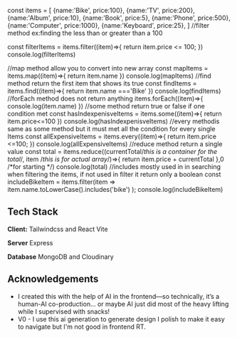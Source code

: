 const items = [
    {name:'Bike', price:100},
    {name:'TV', price:200},
    {name:'Album', price:10},
    {name:'Book', price:5},
    {name:'Phone', price:500},
    {name:'Computer', price:1000},
    {name:'Keyboard', price:25},
]
//filter method ex:finding the less than or greater than a 100

const filterItems = items.filter((item)=>{
    return item.price <= 100;
})
console.log(filterItems)

//map method allow you to convert into new array
const mapItems = items.map((item)=>{
    return item.name
})
console.log(mapItems)
//find method return the first item that shows its true
const findItems = items.find((item)=>{
    return item.name ==='Bike'
})
console.log(findItems)
//forEach method does not return anything
items.forEach((item)=>{
    console.log(item.name)
})
//some method return true or false if one condition met
const hasIndexpenisveItems = items.some((item)=>{
    return item.price<=100
})
console.log(hasIndexpenisveItems)
//every methodis same as some method but it must met all the condition for every single Items
const allExpensiveItems = items.every((item)=>{
    return item.price <=100;
})
console.log(allExpensiveItems)
//reduce method return a single value 
const total = items.reduce((currentTotal/*this is a container for the total*/, item /*this is for actual array*/)=>{
    return item.price + currentTotal
},0 /*for starting */)
console.log(total)
//includes mostly used in in searching when filtering the items, if not used in filter it return only a boolean
const includeBikeItem = items.filter(item => 
    item.name.toLowerCase().includes('bike')
);
console.log(includeBikeItem)

## Tech Stack

**Client:** Tailwindcss and React Vite

**Server** Express

**Database** MongoDB and Cloudinary




## Acknowledgements

 - I created this with the help of AI in the frontend—so technically, it’s a human-AI co-production… or maybe AI just did most of the heavy lifting while I supervised with snacks!
 - V0 - I use this ai generation to generate design I polish to make it easy to navigate but I'm not good in frontend RT.


